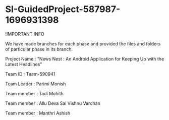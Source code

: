 # SI-GuidedProject-587987-1696931398

!IMPORTANT INFO

We have made branches for each phase and provided the files and folders of particular phase in its branch.

Project Name : "News Nest : An Android Application for Keeping Up with the Latest Headlines"

Team ID : Team-590941

Team Leader : Parimi Monish

Team member : Tadi Mohith

Team member : Allu Deva Sai Vishnu Vardhan

Team member : Manthri Ashish



